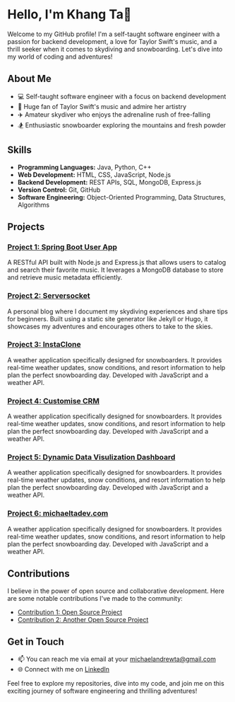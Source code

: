 # Hello, I'm Khang Ta👋

Welcome to my GitHub profile! I'm a self-taught software engineer with a passion for backend development, a love for Taylor Swift's music, and a thrill seeker when it comes to skydiving and snowboarding. Let's dive into my world of coding and adventures!

## About Me

- 💻 Self-taught software engineer with a focus on backend development
- 🎵 Huge fan of Taylor Swift's music and admire her artistry
- ✈️ Amateur skydiver who enjoys the adrenaline rush of free-falling
- 🏂 Enthusiastic snowboarder exploring the mountains and fresh powder

## Skills

- **Programming Languages:** Java, Python, C++
- **Web Development:** HTML, CSS, JavaScript, Node.js
- **Backend Development:** REST APIs, SQL, MongoDB, Express.js
- **Version Control:** Git, GitHub
- **Software Engineering:** Object-Oriented Programming, Data Structures, Algorithms

## Projects

### [Project 1: Spring Boot User App](https://github.com/your-username/music-catalog-api)

A RESTful API built with Node.js and Express.js that allows users to catalog and search their favorite music. It leverages a MongoDB database to store and retrieve music metadata efficiently.

### [Project 2: Serversocket](https://github.com/your-username/skydiving-blog)

A personal blog where I document my skydiving experiences and share tips for beginners. Built using a static site generator like Jekyll or Hugo, it showcases my adventures and encourages others to take to the skies.

### [Project 3: InstaClone](https://github.com/your-username/snowboarding-weather-app)

A weather application specifically designed for snowboarders. It provides real-time weather updates, snow conditions, and resort information to help plan the perfect snowboarding day. Developed with JavaScript and a weather API.

### [Project 4: Customise CRM](https://github.com/your-username/snowboarding-weather-app)

A weather application specifically designed for snowboarders. It provides real-time weather updates, snow conditions, and resort information to help plan the perfect snowboarding day. Developed with JavaScript and a weather API.

### [Project 5: Dynamic Data Visulization Dashboard](https://github.com/your-username/snowboarding-weather-app)

A weather application specifically designed for snowboarders. It provides real-time weather updates, snow conditions, and resort information to help plan the perfect snowboarding day. Developed with JavaScript and a weather API.

### [Project 6: michaeltadev.com](https://github.com/your-username/snowboarding-weather-app)

A weather application specifically designed for snowboarders. It provides real-time weather updates, snow conditions, and resort information to help plan the perfect snowboarding day. Developed with JavaScript and a weather API.

## Contributions

I believe in the power of open source and collaborative development. Here are some notable contributions I've made to the community:

- [Contribution 1: Open Source Project](https://github.com/open-source-project-link)
- [Contribution 2: Another Open Source Project](https://github.com/another-open-source-project-link)

## Get in Touch

- 📫 You can reach me via email at your michaelandrewta@gmail.com
- 🌐 Connect with me on [LinkedIn](https://www.linkedin.com/in/michael-khang-ta/)

Feel free to explore my repositories, dive into my code, and join me on this exciting journey of software engineering and thrilling adventures!
